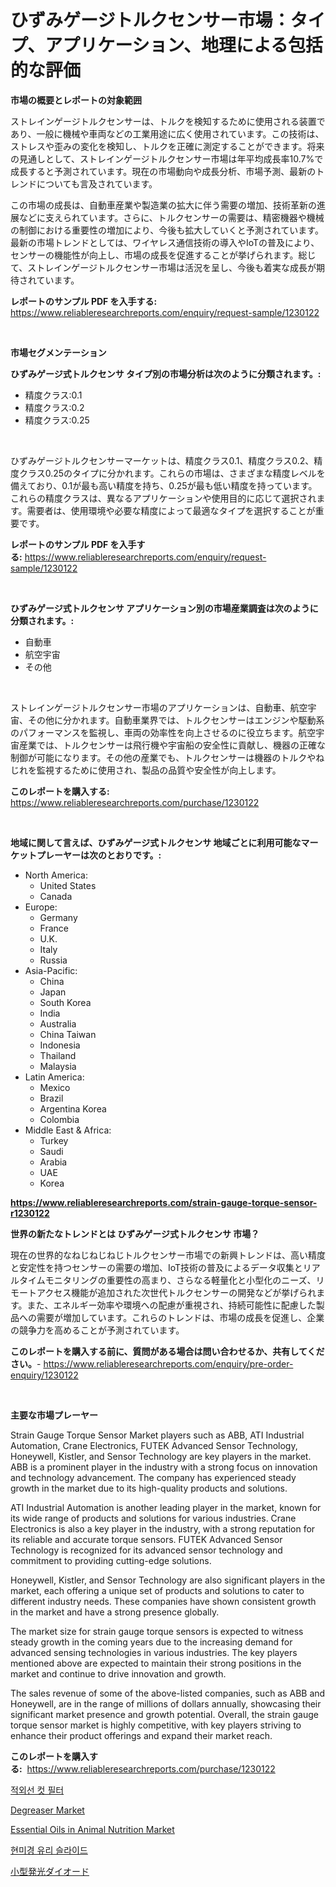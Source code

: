<p><h1>ひずみゲージトルクセンサー市場：タイプ、アプリケーション、地理による包括的な評価</h1></p><p><strong>市場の概要とレポートの対象範囲</strong></p>
<p><p>ストレインゲージトルクセンサーは、トルクを検知するために使用される装置であり、一般に機械や車両などの工業用途に広く使用されています。この技術は、ストレスや歪みの変化を検知し、トルクを正確に測定することができます。将来の見通しとして、ストレインゲージトルクセンサー市場は年平均成長率10.7%で成長すると予測されています。現在の市場動向や成長分析、市場予測、最新のトレンドについても言及されています。</p><p>この市場の成長は、自動車産業や製造業の拡大に伴う需要の増加、技術革新の進展などに支えられています。さらに、トルクセンサーの需要は、精密機器や機械の制御における重要性の増加により、今後も拡大していくと予測されています。最新の市場トレンドとしては、ワイヤレス通信技術の導入やIoTの普及により、センサーの機能性が向上し、市場の成長を促進することが挙げられます。総じて、ストレインゲージトルクセンサー市場は活況を呈し、今後も着実な成長が期待されています。</p></p>
<p><strong>レポートのサンプル PDF を入手する:</strong> <a href="https://www.reliableresearchreports.com/enquiry/request-sample/1230122">https://www.reliableresearchreports.com/enquiry/request-sample/1230122</a></p>
<p>&nbsp;</p>
<p><strong>市場セグメンテーション</strong></p>
<p><strong>ひずみゲージ式トルクセンサ タイプ別の市場分析は次のように分類されます。:</strong></p>
<p><ul><li>精度クラス:0.1</li><li>精度クラス:0.2</li><li>精度クラス:0.25</li></ul></p>
<p>&nbsp;</p>
<p><p>ひずみゲージトルクセンサーマーケットは、精度クラス0.1、精度クラス0.2、精度クラス0.25のタイプに分かれます。これらの市場は、さまざまな精度レベルを備えており、0.1が最も高い精度を持ち、0.25が最も低い精度を持っています。これらの精度クラスは、異なるアプリケーションや使用目的に応じて選択されます。需要者は、使用環境や必要な精度によって最適なタイプを選択することが重要です。</p></p>
<p><strong>レポートのサンプル PDF を入手する:</strong>&nbsp;<a href="https://www.reliableresearchreports.com/enquiry/request-sample/1230122">https://www.reliableresearchreports.com/enquiry/request-sample/1230122</a></p>
<p>&nbsp;</p>
<p><strong> ひずみゲージ式トルクセンサ アプリケーション別の市場産業調査は次のように分類されます。:</strong></p>
<p><ul><li>自動車</li><li>航空宇宙</li><li>その他</li></ul></p>
<p>&nbsp;</p>
<p><p>ストレインゲージトルクセンサー市場のアプリケーションは、自動車、航空宇宙、その他に分かれます。自動車業界では、トルクセンサーはエンジンや駆動系のパフォーマンスを監視し、車両の効率性を向上させるのに役立ちます。航空宇宙産業では、トルクセンサーは飛行機や宇宙船の安全性に貢献し、機器の正確な制御が可能になります。その他の産業でも、トルクセンサーは機器のトルクやねじれを監視するために使用され、製品の品質や安全性が向上します。</p></p>
<p><strong>このレポートを購入する:</strong>&nbsp; <a href="https://www.reliableresearchreports.com/purchase/1230122">https://www.reliableresearchreports.com/purchase/1230122</a></p>
<p>&nbsp;</p>
<p><strong>地域に関して言えば、ひずみゲージ式トルクセンサ 地域ごとに利用可能なマーケットプレーヤーは次のとおりです。:</strong></p>
<p><ul>
    <li>
        North America:
        <ul>
            <li>United States</li>
            <li>Canada</li>
        </ul>
    </li>
    <li>
        Europe:
        <ul>
            <li>Germany</li>
            <li>France</li>
            <li>U.K.</li>
            <li>Italy</li>
            <li>Russia</li>
        </ul>
    </li>
    <li>
        Asia-Pacific:
        <ul>
            <li>China</li>
            <li>Japan</li>
            <li>South Korea</li>
            <li>India</li>
            <li>Australia</li>
            <li>China Taiwan</li>
            <li>Indonesia</li>
            <li>Thailand</li>
            <li>Malaysia</li>
        </ul>
    </li>
    <li>
        Latin America:
        <ul>
            <li>Mexico</li>
            <li>Brazil</li>
            <li>Argentina Korea</li>
            <li>Colombia</li>
        </ul>
    </li>
    <li>
        Middle East & Africa:
        <ul>
            <li>Turkey</li>
            <li>Saudi</li>
            <li>Arabia</li>
            <li>UAE</li>
            <li>Korea</li>
        </ul>
    </li>
    </ul></p>
<p><strong><a href="https://www.reliableresearchreports.com/strain-gauge-torque-sensor-r1230122">https://www.reliableresearchreports.com/strain-gauge-torque-sensor-r1230122</a></strong>&nbsp;</p>
<p><strong>世界の新たなトレンドとは ひずみゲージ式トルクセンサ 市場？</strong></p>
<p><p>現在の世界的なねじねじねじトルクセンサー市場での新興トレンドは、高い精度と安定性を持つセンサーの需要の増加、IoT技術の普及によるデータ収集とリアルタイムモニタリングの重要性の高まり、さらなる軽量化と小型化のニーズ、リモートアクセス機能が追加された次世代トルクセンサーの開発などが挙げられます。また、エネルギー効率や環境への配慮が重視され、持続可能性に配慮した製品への需要が増加しています。これらのトレンドは、市場の成長を促進し、企業の競争力を高めることが予測されています。</p></p>
<p><strong>このレポートを購入する前に、質問がある場合は問い合わせるか、共有してください。</strong>- <a href="https://www.reliableresearchreports.com/enquiry/pre-order-enquiry/1230122">https://www.reliableresearchreports.com/enquiry/pre-order-enquiry/1230122</a></p>
<p>&nbsp;</p>
<p><strong>主要な市場プレーヤー</strong></p>
<p><p>Strain Gauge Torque Sensor Market players such as ABB, ATI Industrial Automation, Crane Electronics, FUTEK Advanced Sensor Technology, Honeywell, Kistler, and Sensor Technology are key players in the market. ABB is a prominent player in the industry with a strong focus on innovation and technology advancement. The company has experienced steady growth in the market due to its high-quality products and solutions.</p><p>ATI Industrial Automation is another leading player in the market, known for its wide range of products and solutions for various industries. Crane Electronics is also a key player in the industry, with a strong reputation for its reliable and accurate torque sensors. FUTEK Advanced Sensor Technology is recognized for its advanced sensor technology and commitment to providing cutting-edge solutions.</p><p>Honeywell, Kistler, and Sensor Technology are also significant players in the market, each offering a unique set of products and solutions to cater to different industry needs. These companies have shown consistent growth in the market and have a strong presence globally.</p><p>The market size for strain gauge torque sensors is expected to witness steady growth in the coming years due to the increasing demand for advanced sensing technologies in various industries. The key players mentioned above are expected to maintain their strong positions in the market and continue to drive innovation and growth.</p><p>The sales revenue of some of the above-listed companies, such as ABB and Honeywell, are in the range of millions of dollars annually, showcasing their significant market presence and growth potential. Overall, the strain gauge torque sensor market is highly competitive, with key players striving to enhance their product offerings and expand their market reach.</p></p>
<p><strong>このレポートを購入する:</strong>&nbsp;&nbsp;<a href="https://www.reliableresearchreports.com/purchase/1230122">https://www.reliableresearchreports.com/purchase/1230122</a></p>
<p><p><a href="https://github.com/CorEmtymerich56566/Market-Research-Report-List-1/blob/main/192021333273.md">적외선 컷 필터</a></p><p><a href="https://www.linkedin.com/pulse/degreaser-market-research-report-key-successful-business-jlm7e?trackingId=X37EEZ1scUMPnZ4ZBJ6ukw%3D%3D">Degreaser Market</a></p><p><a href="https://www.linkedin.com/pulse/essential-oils-animal-nutrition-market-goal-estimating-size-cvw4e?trackingId=vthhU6mfrn0ihwGZRo0BSg%3D%3D">Essential Oils in Animal Nutrition Market</a></p><p><a href="https://github.com/GabrielBlanda5656/Market-Research-Report-List-1/blob/main/431969033240.md">현미경 유리 슬라이드</a></p><p><a href="https://github.com/EstelWisozk1/Market-Research-Report-List-1/blob/main/384083531084.md">小型発光ダイオード</a></p></p>